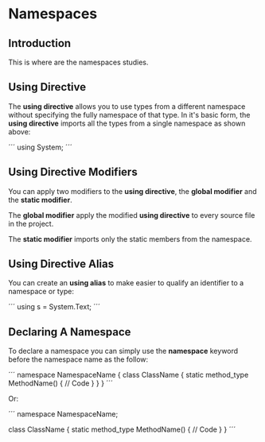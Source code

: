 # Namespaces

## Introduction

This is where are the namespaces studies.


## Using Directive

The <strong>using directive</strong> allows you to use types from a different namespace without specifying the fully namespace of that type. In it's basic form, the <strong>using directive</strong> imports all the types from a single namespace as shown above:

´´´
using System;
´´´


## Using Directive Modifiers

You can apply two modifiers to the <strong>using directive</strong>, the <strong>global modifier</strong> and the <strong>static modifier</strong>.

The <strong>global modifier</strong> apply the modified <strong>using directive</strong> to every source file in the project.

The <strong>static modifier</strong> imports only the static members from the namespace.


## Using Directive Alias

You can create an <strong>using alias</strong> to make easier to qualify an identifier to a namespace or type:

´´´
using s = System.Text;
´´´


## Declaring A Namespace

To declare a namespace you can simply use the <strong>namespace</strong> keyword before the namespace name as the follow:

´´´
namespace NamespaceName {
    class ClassName {
        static method_type MethodName() {
            // Code
        }
    }
}
´´´

Or:

´´´
namespace NamespaceName;

class ClassName {
    static method_type MethodName() {
        // Code
    }
}
´´´